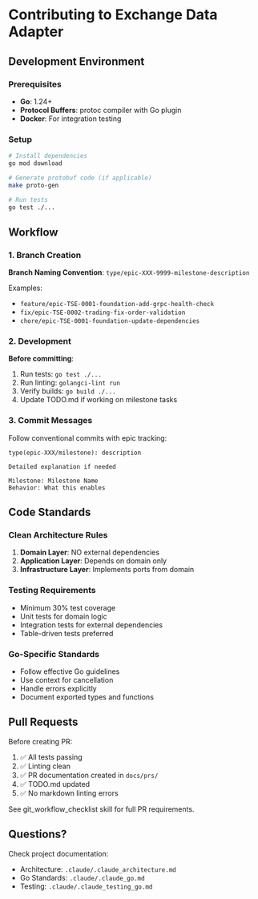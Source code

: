 # Contributing to Exchange Data Adapter

## Development Environment

### Prerequisites
- **Go**: 1.24+
- **Protocol Buffers**: protoc compiler with Go plugin
- **Docker**: For integration testing

### Setup
```bash
# Install dependencies
go mod download

# Generate protobuf code (if applicable)
make proto-gen

# Run tests
go test ./...
```

## Workflow

### 1. Branch Creation
**Branch Naming Convention**: `type/epic-XXX-9999-milestone-description`

Examples:
- `feature/epic-TSE-0001-foundation-add-grpc-health-check`
- `fix/epic-TSE-0002-trading-fix-order-validation`
- `chore/epic-TSE-0001-foundation-update-dependencies`

### 2. Development
**Before committing**:
1. Run tests: `go test ./...`
2. Run linting: `golangci-lint run`
3. Verify builds: `go build ./...`
4. Update TODO.md if working on milestone tasks

### 3. Commit Messages
Follow conventional commits with epic tracking:

```
type(epic-XXX/milestone): description

Detailed explanation if needed

Milestone: Milestone Name
Behavior: What this enables
```

## Code Standards

### Clean Architecture Rules
1. **Domain Layer**: NO external dependencies
2. **Application Layer**: Depends on domain only
3. **Infrastructure Layer**: Implements ports from domain

### Testing Requirements
- Minimum 30% test coverage
- Unit tests for domain logic
- Integration tests for external dependencies
- Table-driven tests preferred

### Go-Specific Standards
- Follow effective Go guidelines
- Use context for cancellation
- Handle errors explicitly
- Document exported types and functions

## Pull Requests

Before creating PR:
1. ✅ All tests passing
2. ✅ Linting clean
3. ✅ PR documentation created in `docs/prs/`
4. ✅ TODO.md updated
5. ✅ No markdown linting errors

See git_workflow_checklist skill for full PR requirements.

## Questions?

Check project documentation:
- Architecture: `.claude/.claude_architecture.md`
- Go Standards: `.claude/.claude_go.md`
- Testing: `.claude/.claude_testing_go.md`

